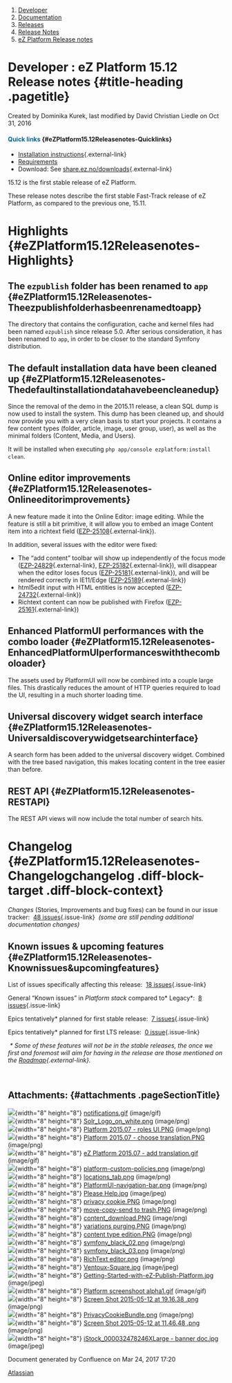 1.  <span>[Developer](index.html)</span>
2.  <span>[Documentation](Documentation_31429504.html)</span>
3.  <span>[Releases](Releases_31429534.html)</span>
4.  <span>[Release Notes](Release-Notes_32867905.html)</span>
5.  <span>[eZ Platform Release
    notes](eZ-Platform-Release-notes_31429935.html)</span>

<span id="title-text"> Developer : eZ Platform 15.12 Release notes </span> {#title-heading .pagetitle}
==========================================================================

Created by <span class="author"> Dominika Kurek</span>, last modified by
<span class="editor"> David Christian Liedle</span> on Oct 31, 2016

#### <span style="color: rgb(0,98,147);">Quick links</span> {#eZPlatform15.12Releasenotes-Quicklinks}

-   [Installation
    instructions](https://doc.ez.no/display/DEVELOPER/Step+1%3A+Installation)[](https://github.com/ezsystems/ezplatform/blob/v15.05/INSTALL.md){.external-link}
-   <span
    style="color: rgb(0,51,102);">[Requirements](https://doc.ez.no/pages/viewpage.action?pageId=31429536)</span>
-   Download:
    See [share.ez.no/downloads](http://share.ez.no/downloads/downloads/ez-platform-15.12){.external-link}

15.12 is the first stable release of eZ Platform. 

These release notes describe the first stable Fast-Track release of eZ
Platform, as compared to the previous one, 15.11.

Highlights {#eZPlatform15.12Releasenotes-Highlights}
==========

The `ezpublish` folder has been renamed to `app` {#eZPlatform15.12Releasenotes-Theezpublishfolderhasbeenrenamedtoapp}
------------------------------------------------

The directory that contains the configuration, cache and kernel files
had been named `ezpublish` since release 5.0. After serious
consideration, it has been renamed to `app`, in order to be closer to
the standard Symfony distribution.

The default installation data have been cleaned up {#eZPlatform15.12Releasenotes-Thedefaultinstallationdatahavebeencleanedup}
--------------------------------------------------

Since the removal of the demo in the 2015.11 release, a clean SQL dump
is now used to install the system. This dump has been cleaned up, and
should now provide you with a very clean basis to start your projects.
It contains a few content types (folder, article, image, user group,
user), as well as the minimal folders (Content, Media, and Users).

It will be installed when
executing `php app/console ezplatform:install clean`.

Online editor improvements {#eZPlatform15.12Releasenotes-Onlineeditorimprovements}
--------------------------

A new feature made it into the Online Editor: image editing. While the
feature is still a bit primitive, it will allow you to embed an image
Content item into a richtext field
([<span>EZP-25108</span>](http://jira.ez.no/browse/EZP-25108){.external-link}<span>).</span>

In addition, several issues with the editor were fixed:

-   The “add content” toolbar will show up independently of the focus
    mode
    ([EZP-24829](https://jira.ez.no/browse/EZP-24829){.external-link},
    [EZP-25182](https://jira.ez.no/browse/EZP-25182){.external-link}),
    will disappear when the editor loses focus
    ([EZP-25181](https://jira.ez.no/browse/EZP-25181){.external-link}),
    and will be rendered correctly in
    IE11/Edge ([EZP-25189](https://jira.ez.no/browse/EZP-25189){.external-link})
-   html5edit input with HTML entities is now accepted
    ([EZP-24732](https://jira.ez.no/browse/EZP-24732){.external-link})
-   Richtext content can now be published with Firefox
    ([EZP-25161](https://jira.ez.no/browse/EZP-25161){.external-link})

Enhanced PlatformUI performances with the combo loader {#eZPlatform15.12Releasenotes-EnhancedPlatformUIperformanceswiththecomboloader}
------------------------------------------------------

The assets used by PlatformUI will now be combined into a couple large
files. This drastically reduces the amount of HTTP queries required to
load the UI, resulting in a much shorter loading time.

Universal discovery widget search interface {#eZPlatform15.12Releasenotes-Universaldiscoverywidgetsearchinterface}
-------------------------------------------

A search form has been added to the universal discovery widget. Combined
with the tree based navigation, this makes <span>locating content in the
tree easier than before.</span>

REST API {#eZPlatform15.12Releasenotes-RESTAPI}
--------

The REST API views will now include the total number of search hits.

Changelog<span id="eZPlatform15.12Releasenotes-changelog" class="confluence-anchor-link"></span> {#eZPlatform15.12Releasenotes-Changelogchangelog .diff-block-target .diff-block-context}
================================================================================================

*Changes* (Stories, Improvements and bug fixes) can be found in our
issue tracker: <span class="static-jira-issues_count"> [48
issues](https://jira.ez.no/secure/IssueNavigator.jspa?reset=true&jqlQuery=fixVersion+in+%28%222015.12%22%2C+2015.11.1%2C+2015.11.2%29+AND+project+%3D+EZP+AND+issuetype+in+%28Story%2C+Improvement%2C+Bug%29+order+by+issuetype++++&src=confmacro){.issue-link}
</span>  *(some are still pending additional documentation changes)*

<span>Known issues & upcoming features</span> {#eZPlatform15.12Releasenotes-Knownissues&upcomingfeatures}
---------------------------------------------

List of issues specifically affecting this release: <span
class="static-jira-issues_count"> [18
issues](https://jira.ez.no/secure/IssueNavigator.jspa?reset=true&jqlQuery=project+%3D+EZP+AND+issuetype+in+%28bug%29+AND+affectedVersion+%3D+2015.11+ORDER+BY+priority+++++++&src=confmacro){.issue-link}
</span>

General “Known issues” in *Platform stack* compared to* Legacy*: <span
class="static-jira-issues_count"> [8
issues](https://jira.ez.no/secure/IssueNavigator.jspa?reset=true&jqlQuery=project+%3D+EZP+AND+affectedVersion+%3D%22Known+Issues+5.x+Stack%22+AND+resolution+%3D+Unresolved+ORDER+BY+priority+&src=confmacro){.issue-link}
</span>

Epics tentatively\* planned for first stable release: <span
class="static-jira-issues_count"> [7
issues](https://jira.ez.no/secure/IssueNavigator.jspa?reset=true&jqlQuery=project+%3D+EZP+AND+issuetype+%3D+Epic+AND+fixVersion%3DPollux+AND+resolution+%3D+Unresolved+ORDER+BY+priority+&src=confmacro){.issue-link}
</span>

Epics tentatively\* planned for first LTS release: <span
class="static-jira-issues_count"> [0
issue](https://jira.ez.no/secure/IssueNavigator.jspa?reset=true&jqlQuery=project+%3D+EZP+AND+issuetype+%3D+Epic+AND+fixVersion%3D%22Mauna+Kea%22+AND+resolution+%3D+Unresolved+ORDER+BY+priority++&src=confmacro){.issue-link}
</span>

*<span style="color: rgb(255,255,255);">’</span>\* Some of these
features will not be in the stable releases, the once we first and
foremost will aim for having in the release are those mentioned on
the [Roadmap](http://ez.no/Blog/What-to-Expect-from-eZ-Studio-and-eZ-Platform){.external-link}.*

 

Attachments: {#attachments .pageSectionTitle}
------------

![](images/icons/bullet_blue.gif){width="8" height="8"}
[notifications.gif](attachments/31430093/31430069.gif) (image/gif)  
![](images/icons/bullet_blue.gif){width="8" height="8"}
[Solr\_Logo\_on\_white.png](attachments/31430093/31430070.png)
(image/png)  
![](images/icons/bullet_blue.gif){width="8" height="8"} [Platform
2015.07 - roles UI.PNG](attachments/31430093/31430071.png) (image/png)  
![](images/icons/bullet_blue.gif){width="8" height="8"} [Platform
2015.07 - choose translation.PNG](attachments/31430093/31430072.png)
(image/png)  
![](images/icons/bullet_blue.gif){width="8" height="8"} [eZ Platform
2015.07 - add translation.gif](attachments/31430093/31430073.gif)
(image/gif)  
![](images/icons/bullet_blue.gif){width="8" height="8"}
[platform-custom-policies.png](attachments/31430093/31430074.png)
(image/png)  
![](images/icons/bullet_blue.gif){width="8" height="8"}
[locations\_tab.png](attachments/31430093/31430075.png) (image/png)  
![](images/icons/bullet_blue.gif){width="8" height="8"}
[PlatformUI-navigation-bar.png](attachments/31430093/31430076.png)
(image/png)  
![](images/icons/bullet_blue.gif){width="8" height="8"} [Please
Help.jpg](attachments/31430093/31430077.jpg) (image/jpeg)  
![](images/icons/bullet_blue.gif){width="8" height="8"} [privacy
cookie.PNG](attachments/31430093/31430078.png) (image/png)  
![](images/icons/bullet_blue.gif){width="8" height="8"} [move-copy-send
to trash.PNG](attachments/31430093/31430079.png) (image/png)  
![](images/icons/bullet_blue.gif){width="8" height="8"}
[content\_download.PNG](attachments/31430093/31430080.png) (image/png)  
![](images/icons/bullet_blue.gif){width="8" height="8"} [variations
purging.PNG](attachments/31430093/31430081.png) (image/png)  
![](images/icons/bullet_blue.gif){width="8" height="8"} [content type
edition.PNG](attachments/31430093/31430082.png) (image/png)  
![](images/icons/bullet_blue.gif){width="8" height="8"}
[symfony\_black\_02.png](attachments/31430093/31430083.png)
(image/png)  
![](images/icons/bullet_blue.gif){width="8" height="8"}
[symfony\_black\_03.png](attachments/31430093/31430084.png)
(image/png)  
![](images/icons/bullet_blue.gif){width="8" height="8"} [RichText
editor.png](attachments/31430093/31430085.png) (image/png)  
![](images/icons/bullet_blue.gif){width="8" height="8"}
[Ventoux-Square.jpg](attachments/31430093/31430086.jpg) (image/jpeg)  
![](images/icons/bullet_blue.gif){width="8" height="8"}
[Getting-Started-with-eZ-Publish-Platform.jpg](attachments/31430093/31430087.jpg)
(image/jpeg)  
![](images/icons/bullet_blue.gif){width="8" height="8"} [Platform
screenshoot alpha1.gif](attachments/31430093/31430088.gif) (image/gif)  
![](images/icons/bullet_blue.gif){width="8" height="8"} [Screen Shot
2015-05-12 at 19.16.38 .png](attachments/31430093/31430089.png)
(image/png)  
![](images/icons/bullet_blue.gif){width="8" height="8"}
[PrivacyCookieBundle.png](attachments/31430093/31430090.png)
(image/png)  
![](images/icons/bullet_blue.gif){width="8" height="8"} [Screen Shot
2015-05-12 at 11.46.48 .png](attachments/31430093/31430091.png)
(image/png)  
![](images/icons/bullet_blue.gif){width="8" height="8"}
[iStock\_000032478246XLarge - banner
doc.jpg](attachments/31430093/31430092.jpg) (image/jpeg)  

Document generated by Confluence on Mar 24, 2017 17:20

[Atlassian](http://www.atlassian.com/)


